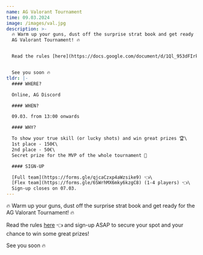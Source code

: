 ```yaml
---
name: AG Valorant Tournament
time: 09.03.2024
image: /images/val.jpg
description: >-
  🔥 Warm up your guns, dust off the surprise strat book and get ready for the
  AG Valorant Tournament! 🔥


  Read the rules [here](https://docs.google.com/document/d/1Ql_953dFIrkGZtxFYWoA5bKwAukT0Or_9AvLhcNiGN4/edit#heading=h.h20ft39ht236) 👈 and sign-up ASAP to secure your spot and your chance to win some great prizes!


  See you soon 🔥
tldr: |-
  #### WHERE?

  Online, AG Discord

  #### WHEN?

  09.03. from 13:00 onwards

  #### WHY?

  To show your true skill (or lucky shots) and win great prizes 🏆\
  1st place - 150€\
  2nd place - 50€\
  Secret prize for the MVP of the whole tournament 👀

  #### SIGN-UP

  [Full team](https://forms.gle/qjcaCzxp4aWzsike9) 👈\
  [Flex team](https://forms.gle/6SWrhMX6mky6kzgC8) (1-4 players) 👈\
  Sign-up closes on 07.03.
---
```

🔥 Warm up your guns, dust off the surprise strat book and get ready for the AG Valorant Tournament! 🔥

Read the rules [here](https://docs.google.com/document/d/1Ql_953dFIrkGZtxFYWoA5bKwAukT0Or_9AvLhcNiGN4/edit#heading=h.h20ft39ht236) 👈 and sign-up ASAP to secure your spot and your chance to win some great prizes!

See you soon 🔥